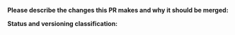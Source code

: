 **Please describe the changes this PR makes and why it should be merged:**

**Status and versioning classification:**

<!--

Please move lines that apply to you out of the comment:

- Code changes have been tested locally, or there are no code changes
- I know how to update typings and have done so, or typings don't need updating
- This PR changes the projects's interface (inbuilt methods or parameters added)
- This PR includes breaking changes (methods removed or renamed, parameters moved or removed)
- This PR **only** includes non-code changes, like changes to documentation, README, etc.

-->